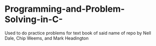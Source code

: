 # Programming-and-Problem-Solving-in-C-
Used to do practice problems for text book of said name of repo by Nell Dale, Chip Weems, and Mark Headington
